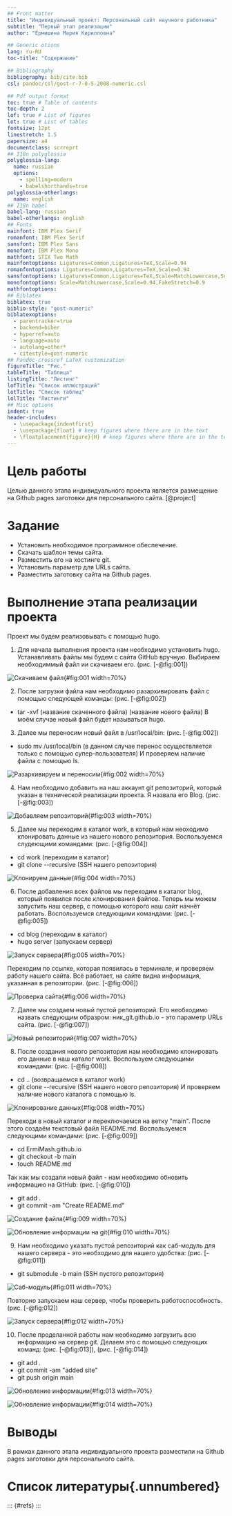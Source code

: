 ```yaml
---
## Front matter
title: "Индивидуальный проект: Персональный сайт научного работника"
subtitle: "Первый этап реализации"
author: "Ермишина Мария Кирилловна"

## Generic otions
lang: ru-RU
toc-title: "Содержание"

## Bibliography
bibliography: bib/cite.bib
csl: pandoc/csl/gost-r-7-0-5-2008-numeric.csl

## Pdf output format
toc: true # Table of contents
toc-depth: 2
lof: true # List of figures
lot: true # List of tables
fontsize: 12pt
linestretch: 1.5
papersize: a4
documentclass: scrreprt
## I18n polyglossia
polyglossia-lang:
  name: russian
  options:
	- spelling=modern
	- babelshorthands=true
polyglossia-otherlangs:
  name: english
## I18n babel
babel-lang: russian
babel-otherlangs: english
## Fonts
mainfont: IBM Plex Serif
romanfont: IBM Plex Serif
sansfont: IBM Plex Sans
monofont: IBM Plex Mono
mathfont: STIX Two Math
mainfontoptions: Ligatures=Common,Ligatures=TeX,Scale=0.94
romanfontoptions: Ligatures=Common,Ligatures=TeX,Scale=0.94
sansfontoptions: Ligatures=Common,Ligatures=TeX,Scale=MatchLowercase,Scale=0.94
monofontoptions: Scale=MatchLowercase,Scale=0.94,FakeStretch=0.9
mathfontoptions:
## Biblatex
biblatex: true
biblio-style: "gost-numeric"
biblatexoptions:
  - parentracker=true
  - backend=biber
  - hyperref=auto
  - language=auto
  - autolang=other*
  - citestyle=gost-numeric
## Pandoc-crossref LaTeX customization
figureTitle: "Рис."
tableTitle: "Таблица"
listingTitle: "Листинг"
lofTitle: "Список иллюстраций"
lotTitle: "Список таблиц"
lolTitle: "Листинги"
## Misc options
indent: true
header-includes:
  - \usepackage{indentfirst}
  - \usepackage{float} # keep figures where there are in the text
  - \floatplacement{figure}{H} # keep figures where there are in the text
---
```


# Цель работы

Целью данного этапа индивидуального проекта является размещение на Github pages заготовки для персонального сайта. [@project]

# Задание

- Установить необходимое программное обеспечение.
- Скачать шаблон темы сайта.
- Разместить его на хостинге git.
- Установить параметр для URLs сайта.
- Разместить заготовку сайта на Github pages.

# Выполнение этапа реализации проекта

Проект мы будем реализовывать с помощью hugo. 

1. Для начала выполнения проекта нам необходимо установить hugo. 
Устанавливать файлы мы будем с сайта GitHub вручную. 
Выбираем необходиммый файл ии скачиваем его. (рис. [-@fig:001])

![Скачиваем файл](image/proj_1.jpg){#fig:001 width=70%}

2. После загрузки файла нам необходимо разархивировать файл с помощью следующей команды: (рис. [-@fig:002])
  - tar -xvf (название скаченного файла) (название нового файла)
  В моём случае новый файл будет называться hugo.
  
3. Далее мы переносим новый файл в /usr/local/bin: (рис. [-@fig:002])
  - sudo mv /usr/local/bin (в данном случае перенос осуществляется только с помощью супер-пользователя)
  И проверяем наличие файла с помощью ls.

![Разархивируем и переносим](image/proj_2.jpg){#fig:002 width=70%}

4. Нам необходимо добавить на наш аккаунт git репозиторий, который указан в технической реализации проекта. Я назвала его Blog. (рис. [-@fig:003])

![Добавляем репозиторий](image/proj_3.jpg){#fig:003 width=70%}

5. Далее мы переходим в каталог work, в который нам неоходимо клонировать данные из нашего нового репозитория. Воспользуемся слудеющими командами: (рис. [-@fig:004])
  - cd work (переходим в каталог)
  - git clone --recursive (SSH нашего репозитория)
  
![Клонируем данные](image/proj_4.jpg){#fig:004 width=70%}

6. После добавления всех файлов мы переходим в каталог blog, который появился после клонирования файлов. 
Теперь мы можем запустить наш сервер, с помощью которого наш сайт начнёт работать. Воспользуемся следующими командами: (рис. [-@fig:005])
  - cd blog (переходим в каталог)
  - hugo server (запускаем сервер)
  
![Запуск сервера](image/proj_5.jpg){#fig:005 width=70%}

Переходим по ссылке, которая появилась в терминале, и проверяем работу нашего сайта. Всё работает, на сайте видна информация, указанная в репозитории. (рис. [-@fig:006])

![Проверка сайта](image/proj_6.jpg){#fig:006 width=70%}

7. Далее мы создаем новый пустой репозиторий. 
Его необходимо назвать следующим образром: ник_git.github.io - это параметр URLs сайта. (рис. [-@fig:007])

![Новый репозиторий](image/proj_7.jpg){#fig:007 width=70%}

8. После создания нового репозитория нам необходимо клонировать его данные в наш каталог work. Воспользуем следующими командами: (рис. [-@fig:008])
  - cd .. (возвращаемся в каталог work)
  - git clone --recursive (SSH нашего нового репозитория)
И проверяем наличие нового каталога с помощью ls.

![Клонирование данных](image/proj_8.jpg){#fig:008 width=70%}

Переходи в новый каталог и переключаемся на ветку "main". После этого создаём текстовый файл README.md. Воспользуемся следующими командами: (рис. [-@fig:009])
  - cd ErmiMash.github.io 
  - git checkout -b main
  - touch README.md
  
Так как мы создали новый файл - нам необходимо обновить информацию на GitHub: (рис. [-@fig:010])
  - git add .
  - git commit -am "Create README.md"
  
![Создание файла](image/proj_9.jpg){#fig:009 width=70%}

![Обновление информации на git](image/proj_10.jpg){#fig:010 width=70%}

9. Нам необходимо указать пустой репозиторий как саб-модуль для нашего сервера - это необходимо для нашего удобства: (рис. [-@fig:011])
  - git submodule -b main (SSH пустого репозитория)
  
![Саб-модуль](image/proj_11.jpg){#fig:011 width=70%}

Повторно запускаем наш сервер, чтобы проверить работоспособность. (рис. [-@fig:012])

![Запуск сервера](image/proj_12.jpg){#fig:012 width=70%}

10. После проделанной работы нам необходимо загрузить всю информацию на сервер git. Делаем это с помощью следующих команд: (рис. [-@fig:013]), (рис. [-@fig:014])
  - git add .
  - git commit -am "added site" 
  - git push origin main
  
![Обновление информации](image/proj_13.jpg){#fig:013 width=70%}

![Обновление информации](image/proj_14.jpg){#fig:014 width=70%}

# Выводы

В рамках данного этапа индивидуального проекта разместили на Github pages заготовки для персонального сайта.

# Список литературы{.unnumbered}

::: {#refs}
:::
